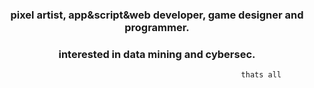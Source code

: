 <h3 align="center">pixel artist, app&script&web developer, game designer and programmer.</h3>
<h3 align="center">interested in data mining and cybersec.</h3>


                                                          thats all

